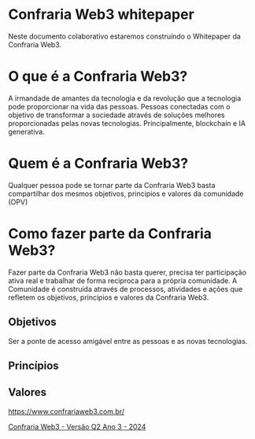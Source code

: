 # Confraria Web3 whitepaper
Neste documento colaborativo estaremos construíndo o Whitepaper da Confraria Web3. 

# O que é a Confraria Web3?
A irmandade de amantes da tecnologia e da revolução que a tecnologia pode proporcionar na vida das pessoas. Pessoas conectadas com o objetivo de transformar a sociedade através de soluções melhores proporcionadas pelas novas tecnologias. Principalmente, blockchain e IA generativa. 

# Quem é a Confraria Web3?
Qualquer pessoa pode se tornar parte da Confraria Web3 basta compartilhar dos mesmos objetivos, principios e valores da comunidade (OPV)

# Como fazer parte da Confraria Web3?
Fazer parte da Confraria Web3 não basta querer, precisa ter participação ativa real e trabalhar de forma reciproca para a própria comunidade. A Comunidade é construída através de processos, atividades e ações que refletem os objetivos, principios e valores da Confraria Web3. 

## Objetivos
Ser a ponte de acesso amigável entre as pessoas e as novas tecnologias. 

## Princípios

## Valores


https://www.confrariaweb3.com.br/

[Confraria Web3 - Versão Q2 Ano 3 - 2024](https://docs.google.com/document/d/1oMLMXyrBt9sZTRoFAqeOxgaOLAJBGhHEyi2hzCVkodw/edit#heading=h.6gx8pbxish0i)
